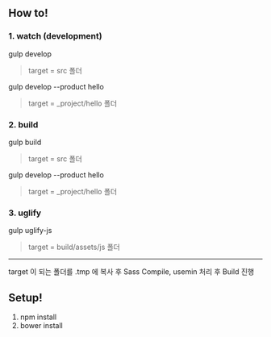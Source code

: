 ## How to!
### 1. watch (development)
  gulp develop
  > target = src 폴더
  
  gulp develop --product hello
  > target = _project/hello 폴더
  
### 2. build
  gulp build
  > target = src 폴더
  
  gulp develop --product hello
  > target = _project/hello 폴더

### 3. uglify
  gulp uglify-js
  > target = build/assets/js 폴더

----

target 이 되는 폴더를 .tmp 에 복사 후 Sass Compile, usemin 처리 후 Build 진행

## Setup!
1. npm install
2. bower install
